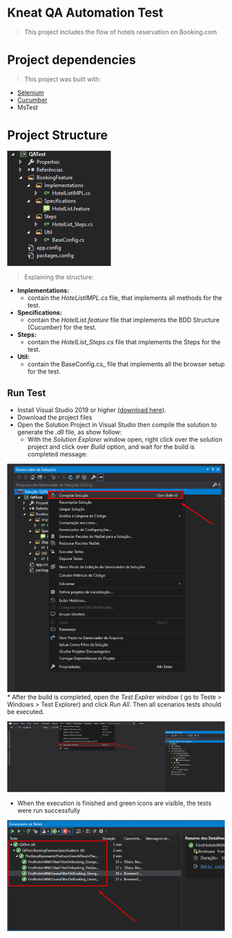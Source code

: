 # Kneat QA Automation Test
> This project includes the flow of hotels reservation on Booking.com

# Project dependencies
> This project was built with:
   * [Selenium](https://www.selenium.dev/)
   * [Cucumber](https://cucumber.io/)
   * MsTest
   

# Project Structure

![](project-structure.png)

> Explaining the structure:
  * **Implementations:** 
      - contain the _HoteListIMPL.cs_ file, that implements all methods for the test.
  * **Specifications:**
      - contain the _HotelList.feature_ file that implements the BDD Structure (Cucumber) for the test.
  * **Steps:**
      - contain the _HotelList_Steps.cs_ file that implements the Steps for the test.
  * **Util:**
      - contain the BaseConfig.cs_ file that implements all the browser setup for the test.

## Run Test
  * Install Visual Studio 2019 or higher [(download here)](https://docs.microsoft.com/pt-br/visualstudio/?view=vs-2019).
  * Download the project files
  * Open the Solution Project in Visual Studio then compile the solution to generate the _.dll_ file, as show follow:
      * With the _Solution Explorer_ window open, right click over the solution project and click over _Build_ option, and wait for the build is completed message:
 
![](compile-solution.png)
    * After the build is completed, open the _Test Explrer_ window ( go to Teste > Windows > Test Explorer) and click _Run All_. Then all scenarios tests should be executed. 

![](test-explorer.png)
* When the execution is finished and green icons are visible, the tests were run successfully 

![](success-test.png)
  



